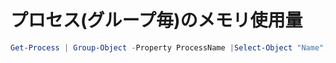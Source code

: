 # プロセス(グループ毎)のメモリ使用量
``` powershell
Get-Process | Group-Object -Property ProcessName |Select-Object "Name", @{n="Memory"; e={($_.Group | Measure-Object "WS" -Sum).Sum}}
```